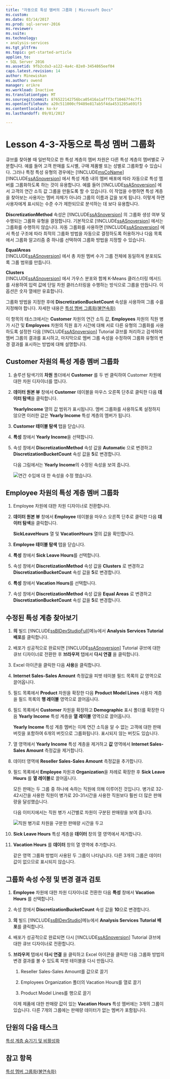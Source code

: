 ```yaml
---
title: "자동으로 특성 멤버의 그룹화 | Microsoft Docs"
ms.custom: 
ms.date: 03/14/2017
ms.prod: sql-server-2016
ms.reviewer: 
ms.suite: 
ms.technology:
- analysis-services
ms.tgt_pltfrm: 
ms.topic: get-started-article
applies_to:
- SQL Server 2016
ms.assetid: 9fb2cda3-a122-4a4c-82e0-3454865eef04
caps.latest.revision: 14
author: Minewiskan
ms.author: owend
manager: erikre
ms.workload: Inactive
ms.translationtype: MT
ms.sourcegitcommit: 876522142756bca05416a1afff3cf10467f4c7f1
ms.openlocfilehash: a20c511000cf9489e817ab5f4da4531205a691f3
ms.contentlocale: ko-kr
ms.lasthandoff: 09/01/2017

---
```

# <a name="lesson-4-3---automatically-grouping-attribute-members"></a>Lesson 4-3-자동으로 특성 멤버 그룹화
큐브를 찾아볼 때 일반적으로 한 특성 계층의 멤버 차원은 다른 특성 계층의 멤버별로 구분합니다. 예를 들어 고객 판매를 도시별, 구매 제품별 또는 성별로 그룹화할 수 있습니다. 그러나 특정 특성 유형의 경우에는 [!INCLUDE[msCoName](../includes/msconame-md.md)] [!INCLUDE[ssASnoversion](../includes/ssasnoversion-md.md)] 에서 특성 계층 내의 멤버 배포에 따라 자동으로 특성 멤버를 그룹화하도록 하는 것이 유용합니다. 예를 들어 [!INCLUDE[ssASnoversion](../includes/ssasnoversion-md.md)] 에서 고객의 연간 소득 값 그룹을 만들도록 할 수 있습니다. 이 작업을 수행하면 특성 계층을 찾아보는 사용자는 멤버 자체가 아니라 그룹의 이름과 값을 보게 됩니다. 이렇게 하면 사용자에게 표시되는 수준 수가 제한되므로 분석하는 데 보다 유용합니다.  
  
**DiscretizationMethod** 속성은 [!INCLUDE[ssASnoversion](../includes/ssasnoversion-md.md)] 의 그룹화 생성 여부 및 수행되는 그룹화 유형을 결정합니다. 기본적으로 [!INCLUDE[ssASnoversion](../includes/ssasnoversion-md.md)] 에서는 그룹화를 수행하지 않습니다. 자동 그룹화를 사용하면 [!INCLUDE[ssASnoversion](../includes/ssasnoversion-md.md)] 에서 특성 구조에 따라 최적의 그룹화 방법을 자동으로 결정하도록 허용하거나 다음 목록에서 그룹화 알고리즘 중 하나를 선택하여 그룹화 방법을 지정할 수 있습니다.  
  
**EqualAreas**  
[!INCLUDE[ssASnoversion](../includes/ssasnoversion-md.md)] 에서 총 차원 멤버 수가 그룹 전체에 동일하게 분포되도록 그룹 범위를 만듭니다.  
  
**Clusters**  
[!INCLUDE[ssASnoversion](../includes/ssasnoversion-md.md)] 에서 가우스 분포와 함께 K-Means 클러스터링 메서드를 사용하여 입력 값에 단일 차원 클러스터링을 수행하는 방식으로 그룹을 만듭니다. 이 옵션은 숫자 열에만 유효합니다.  
  
그룹화 방법을 지정한 후에 **DiscretizationBucketCount** 속성을 사용하여 그룹 수를 지정해야 합니다. 자세한 내용은 [특성 멤버 그룹화&#40;불연속화&#41;](../analysis-services/multidimensional-models/attribute-properties-group-attribute-members.md)  
  
이 항목의 태스크에서는 **Customer** 차원의 연간 소득 값, **Employees** 차원의 직원 병가 시간 및 **Employees** 차원의 직원 휴가 시간에 대해 서로 다른 유형의 그룹화를 사용하도록 설정한 다음 [!INCLUDE[ssASnoversion](../includes/ssasnoversion-md.md)] Tutorial 큐브를 처리하고 검색하여 멤버 그룹의 결과를 표시하고, 마지막으로 멤버 그룹 속성을 수정하여 그룹화 유형의 변경 결과를 표시하는 방법에 대해 설명합니다.  
  
## <a name="grouping-attribute-hierarchy-members-in-the-customer-dimension"></a>Customer 차원의 특성 계층 멤버 그룹화  
  
1.  솔루션 탐색기의 **차원** 폴더에서 **Customer** 를 두 번 클릭하여 Customer 차원에 대한 차원 디자이너를 엽니다.  
  
2.  **데이터 원본 뷰** 창에서 **Customer** 테이블을 마우스 오른쪽 단추로 클릭한 다음 **데이터 탐색**을 클릭합니다.  
  
    **YearlyIncome** 열의 값 범위가 표시됩니다. 멤버 그룹화를 사용하도록 설정하지 않으면 이러한 값은 **Yearly Income** 특성 계층의 멤버가 됩니다.  
  
3.  **Customer 테이블 탐색** 탭을 닫습니다.  
  
4.  **특성** 창에서 **Yearly Income**을 선택합니다.  
  
5.  속성 창에서 **DiscretizationMethod** 속성 값을 **Automatic** 으로 변경하고 **DiscretizationBucketCount** 속성 값을 **5**로 변경합니다.  
  
    다음 그림에서는 **Yearly Income**의 수정된 속성을 보여 줍니다.  
  
    ![연간 수입에 대 한 속성을 수정 했습니다.](../analysis-services/media/l4-discretizationmethod-1.gif "연간 수입에 대 한 속성을 수정 했습니다.")  
  
## <a name="grouping-attribute-hierarchy-members-in-the-employee-dimension"></a>Employee 차원의 특성 계층 멤버 그룹화  
  
1.  Employee 차원에 대한 차원 디자이너로 전환합니다.  
  
2.  **데이터 원본 뷰** 창에서 **Employee** 테이블을 마우스 오른쪽 단추로 클릭한 다음 **데이터 탐색**을 클릭합니다.  
  
    **SickLeaveHours** 열 및 **VacationHours** 열의 값을 확인합니다.  
  
3.  **Employee 테이블 탐색** 탭을 닫습니다.  
  
4.  **특성** 창에서 **Sick Leave Hours**를 선택합니다.  
  
5.  속성 창에서 **DiscretizationMethod** 속성 값을 **Clusters** 로 변경하고 **DiscretizationBucketCount** 속성 값을 **5**로 변경합니다.  
  
6.  **특성** 창에서 **Vacation Hours**를 선택합니다.  
  
7.  속성 창에서 **DiscretizationMethod** 속성 값을 **Equal Areas** 로 변경하고 **DiscretizationBucketCount** 속성 값을 **5**로 변경합니다.  
  
## <a name="browsing-the-modified-attribute-hierarchies"></a>수정된 특성 계층 찾아보기  
  
1.  **의** 빌드 [!INCLUDE[ssBIDevStudioFull](../includes/ssbidevstudiofull-md.md)]메뉴에서 **Analysis Services Tutorial 배포**를 클릭합니다.  
  
2.  배포가 성공적으로 완료되면 [!INCLUDE[ssASnoversion](../includes/ssasnoversion-md.md)] Tutorial 큐브에 대한 큐브 디자이너로 전환한 후 **브라우저** 탭에서 **다시 연결** 을 클릭합니다.  
  
3.  Excel 아이콘을 클릭한 다음 **사용**을 클릭합니다.  
  
4.  **Internet Sales-Sales Amount** 측정값을 피벗 테이블 필드 목록의 값 영역으로 끌어옵니다.  
  
5.  필드 목록에서 **Product** 차원을 확장한 다음 **Product Model Lines** 사용자 계층을 필드 목록의 **행 레이블** 영역으로 끌어옵니다.  
  
6.  필드 목록에서 **Customer** 차원을 확장하고 **Demographic** 표시 폴더를 확장한 다음 **Yearly Income** 특성 계층을 **열 레이블** 영역으로 끌어옵니다.  
  
    **Yearly Income** 특성 계층 멤버는 이제 연간 소득을 알 수 없는 고객에 대한 판매 버킷을 포함하여 6개의 버킷으로 그룹화됩니다. 표시되지 않는 버킷도 있습니다.  
  
7.  열 영역에서 **Yearly Income** 특성 계층을 제거하고 **값** 영역에서 **Internet Sales-Sales Amount** 측정값을 제거합니다.  
  
8.  데이터 영역에 **Reseller Sales-Sales Amount** 측정값을 추가합니다.  
  
9. 필드 목록에서 **Employee** 차원과 **Organization**을 차례로 확장한 후 **Sick Leave Hours** 를 **열 레이블**로 끌어옵니다.  
  
    모든 판매는 두 그룹 중 하나에 속하는 직원에 의해 이루어진 것입니다. 병가로 32-42시간을 사용한 직원이 병가로 20-31시간을 사용한 직원보다 훨씬 더 많은 판매량을 달성했습니다.  
  
    다음 이미지에서는 직원 병가 시간별로 차원이 구분된 판매량을 보여 줍니다.  
  
    ![직원 병가로 차원을 구분한 판매량 시간을 두고](../analysis-services/media/l4-discretizationmethod-2.gif "직원 병가로 차원을 구분한 판매량 유지 시간")  
  
10. **Sick Leave Hours** 특성 계층을 **데이터** 창의 열 영역에서 제거합니다.  
  
11. **Vacation Hours** 를 **데이터** 창의 열 영역에 추가합니다.  
  
    같은 영역 그룹화 방법이 사용된 두 그룹이 나타납니다. 다른 3개의 그룹은 데이터 값이 없으므로 표시되지 않습니다.  
  
## <a name="modifying-grouping-properties-and-reviewing-the-effect-of-the-changes"></a>그룹화 속성 수정 및 변경 결과 검토  
  
1.  **Employee** 차원에 대한 차원 디자이너로 전환한 다음 **특성** 창에서 **Vacation Hours** 를 선택합니다.  
  
2.  속성 창에서 **DiscretizationBucketCount** 속성 값을 **10**으로 변경합니다.  
  
3.  **의** 빌드 [!INCLUDE[ssBIDevStudio](../includes/ssbidevstudio-md.md)]메뉴에서 **Analysis Services Tutorial 배포**를 클릭합니다.  
  
4.  배포가 성공적으로 완료되면 다시 [!INCLUDE[ssASnoversion](../includes/ssasnoversion-md.md)] Tutorial 큐브에 대한 큐브 디자이너로 전환합니다.  
  
5.  **브라우저** 탭에서 **다시 연결** 을 클릭하고 Excel 아이콘을 클릭한 다음 그룹화 방법의 변경 결과를 볼 수 있도록 피벗 테이블을 다시 만듭니다.  
  
    1.  Reseller Sales-Sales Amount를 값으로 끌기  
  
    2.  Employees Organization 폴더의 Vacation Hours를 열로 끌기  
  
    3.  Product Model Lines를 행으로 끌기  
  
    이제 제품에 대한 판매량 값이 있는 **Vacation Hours** 특성 멤버에는 3개의 그룹이 있습니다. 다른 7개의 그룹에는 판매량 데이터가 없는 멤버가 포함됩니다.  
  
## <a name="next-task-in-lesson"></a>단원의 다음 태스크  
[특성 계층 숨기기 및 비활성화](../analysis-services/lesson-4-4-hiding-and-disabling-attribute-hierarchies.md)  
  
## <a name="see-also"></a>참고 항목  
[특성 멤버 그룹화&#40;불연속화&#41;](../analysis-services/multidimensional-models/attribute-properties-group-attribute-members.md)  
  
  
  

